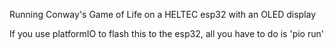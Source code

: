 Running Conway's Game of Life on a HELTEC esp32 with an OLED display

If you use platformIO to flash this to the esp32, all you have to do is 'pio run'